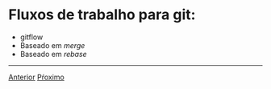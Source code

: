 # Fluxos de trabalho para git:

- gitflow
- Baseado em *merge*
- Baseado em *rebase*

---

[Anterior](saber-mais.md)
[Pŕoximo](exercicios.md)
